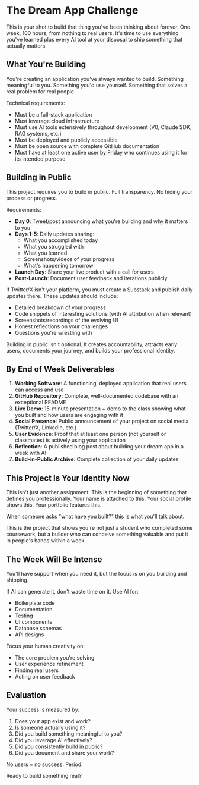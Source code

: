 # The Dream App Challenge

This is your shot to build that thing you've been thinking about forever. One week, 100 hours, from nothing to real users. It's time to use everything you've learned plus every AI tool at your disposal to ship something that actually matters.

## What You're Building

You're creating an application you've always wanted to build. Something meaningful to you. Something you'd use yourself. Something that solves a real problem for real people.

Technical requirements:

- Must be a full-stack application
- Must leverage cloud infrastructure
- Must use AI tools extensively throughout development (V0, Claude SDK, RAG systems, etc.)
- Must be deployed and publicly accessible
- Must be open source with complete GitHub documentation
- Must have at least one active user by Friday who continues using it for its intended purpose

## Building in Public

This project requires you to build in public. Full transparency. No hiding your process or progress.

Requirements:

- **Day 0**: Tweet/post announcing what you're building and why it matters to you
- **Days 1-5**: Daily updates sharing:
  - What you accomplished today
  - What you struggled with
  - What you learned
  - Screenshots/videos of your progress
  - What's happening tomorrow
- **Launch Day**: Share your live product with a call for users
- **Post-Launch**: Document user feedback and iterations publicly

If Twitter/X isn't your platform, you must create a Substack and publish daily updates there. These updates should include:

- Detailed breakdown of your progress
- Code snippets of interesting solutions (with AI attribution when relevant)
- Screenshots/recordings of the evolving UI
- Honest reflections on your challenges
- Questions you're wrestling with

Building in public isn't optional. It creates accountability, attracts early users, documents your journey, and builds your professional identity.

## By End of Week Deliverables

1. **Working Software**: A functioning, deployed application that real users can access and use
2. **GitHub Repository**: Complete, well-documented codebase with an exceptional README
3. **Live Demo**: 15-minute presentation + demo to the class showing what you built and how users are engaging with it
4. **Social Presence**: Public announcement of your project on social media (Twitter/X, LinkedIn, etc.)
5. **User Evidence**: Proof that at least one person (not yourself or classmates) is actively using your application
6. **Reflection**: A published blog post about building your dream app in a week with AI
7. **Build-in-Public Archive**: Complete collection of your daily updates

## This Project Is Your Identity Now

This isn't just another assignment. This is the beginning of something that defines you professionally. Your name is attached to this. Your social profile shows this. Your portfolio features this. 

When someone asks "what have you built?" this is what you'll talk about.

This is the project that shows you're not just a student who completed some coursework, but a builder who can conceive something valuable and put it in people's hands within a week.

## The Week Will Be Intense

You'll have support when you need it, but the focus is on you building and shipping.

If AI can generate it, don't waste time on it. Use AI for:

- Boilerplate code
- Documentation
- Testing
- UI components
- Database schemas
- API designs

Focus your human creativity on:

- The core problem you're solving
- User experience refinement
- Finding real users
- Acting on user feedback

## Evaluation

Your success is measured by:

1. Does your app exist and work?
2. Is someone actually using it?
3. Did you build something meaningful to you?
4. Did you leverage AI effectively?
5. Did you consistently build in public?
6. Did you document and share your work?

No users = no success. Period.

Ready to build something real?
